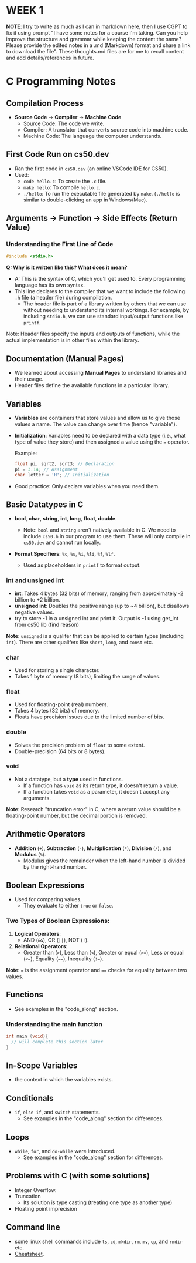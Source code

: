 # WEEK 1
**NOTE**: I try to write as much as I can in markdown here, then I use CGPT to fix it using prompt "I have some notes for a course I'm taking. Can you help improve the structure and grammar while keeping the content the same? Please provide the edited notes in a .md (Markdown) format and share a link to download the file". These thoughts.md files are for me to recall content and add details/references in future.
<br>

# C Programming Notes

## Compilation Process
- **Source Code** → **Compiler** → **Machine Code**
  - Source Code: The code we write.
  - Compiler: A translator that converts source code into machine code.
  - Machine Code: The language the computer understands.

## First Code Run on cs50.dev
- Ran the first code in `cs50.dev` (an online VSCode IDE for CS50).
- Used:
  - `code hello.c`: To create the `.c` file.
  - `make hello`: To compile `hello.c`.
  - `./hello`: To run the executable file generated by `make`. (`./hello` is similar to double-clicking an app in Windows/Mac).

## Arguments → Function → Side Effects (Return Value)

### Understanding the First Line of Code
```c
#include <stdio.h>
```

**Q: Why is it written like this? What does it mean?**
- A: This is the syntax of C, which you'll get used to. Every programming language has its own syntax.
- This line declares to the compiler that we want to include the following `.h` file (a header file) during compilation.
  - The header file is part of a library written by others that we can use without needing to understand its internal workings. For example, by including `stdio.h`, we can use standard input/output functions like `printf`.

Note: Header files specify the inputs and outputs of functions, while the actual implementation is in other files within the library.

## Documentation (Manual Pages)
- We learned about accessing **Manual Pages** to understand libraries and their usage.
- Header files define the available functions in a particular library.

## Variables
- **Variables** are containers that store values and allow us to give those values a name. The value can change over time (hence "variable").
- **Initialization**: Variables need to be declared with a data type (i.e., what type of value they store) and then assigned a value using the `=` operator.
  
  Example:
  ```c
  float pi, sqrt2, sqrt3; // Declaration
  pi = 3.14; // Assignment
  char letter = 'H'; // Initialization
  ```

- Good practice: Only declare variables when you need them.

## Basic Datatypes in C
- **bool**, **char**, **string**, **int**, **long**, **float**, **double**.
  - Note: `bool` and `string` aren't natively available in C. We need to include `cs50.h` in our program to use them. These will only compile in `cs50.dev` and cannot run locally.

- **Format Specifiers**: `%c`, `%s`, `%i`, `%li`, `%f`, `%lf`.
  - Used as placeholders in `printf` to format output.

### int and unsigned int
- **int**: Takes 4 bytes (32 bits) of memory, ranging from approximately -2 billion to +2 billion.
- **unsigned int**: Doubles the positive range (up to ~4 billion), but disallows negative values.
- try to store -1 in a unsigned int and print it. Output is -1 using get_int from cs50 lib (find reason)

**Note**: `unsigned` is a qualifer that can be applied to certain types (including `int`). There are other qualifers like `short`, `long`, and `const` etc.

### char
- Used for storing a single character.
- Takes 1 byte of memory (8 bits), limiting the range of values.
  
### float
- Used for floating-point (real) numbers.
- Takes 4 bytes (32 bits) of memory.
- Floats have precision issues due to the limited number of bits.

### double
- Solves the precision problem of `float` to some extent.
- Double-precision (64 bits or 8 bytes).

### void
- Not a datatype, but a **type** used in functions.
  - If a function has `void` as its return type, it doesn't return a value.
  - If a function takes `void` as a parameter, it doesn't accept any arguments.

**Note**: Research "truncation error" in C, where a return value should be a floating-point number, but the decimal portion is removed.

## Arithmetic Operators
- **Addition** (`+`), **Subtraction** (`-`), **Multiplication** (`*`), **Division** (`/`), and **Modulus** (`%`).
  - Modulus gives the remainder when the left-hand number is divided by the right-hand number.

## Boolean Expressions
- Used for comparing values.
  - They evaluate to either `true` or `false`.

### Two Types of Boolean Expressions:
1. **Logical Operators**:
   - AND (`&&`), OR (`||`), NOT (`!`).
2. **Relational Operators**:
   - Greater than (`>`), Less than (`<`), Greater or equal (`>=`), Less or equal (`<=`), Equality (`==`), Inequality (`!=`).

**Note**: `=` is the assignment operator and `==` checks for equality between two values.

## Functions
- See examples in the "code_along" section.

### Understanding the main function
```c
int main (void){
  // will complete this section later
}
```

## In-Scope Variables
- the context in which the variables exists.

## Conditionals
- `if`, `else if`, and `switch` statements.
  - See examples in the "code_along" section for differences.

## Loops
- `while`, `for`, and `do-while` were introduced.
  - See examples in the "code_along" section for differences.

## Problems with C (with some solutions)
- Integer Overflow.
- Truncation
  - Its solution is type casting (treating one type as another type)
- Floating point imprecision

## Command line
- some linux shell commands include `ls`, `cd`, `mkdir`, `rm`, `mv`, `cp`, and `rmdir` etc.
- [Cheatsheet](https://phoenixnap.com/kb/linux-commands-cheat-sheet).